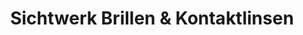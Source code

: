---
title: "Sichtwerk Brillen & Kontaktlinsen"
url: /nuernberg/sichtwerk-brillen-und-kontaktlinsen/
shop: Optiker
---